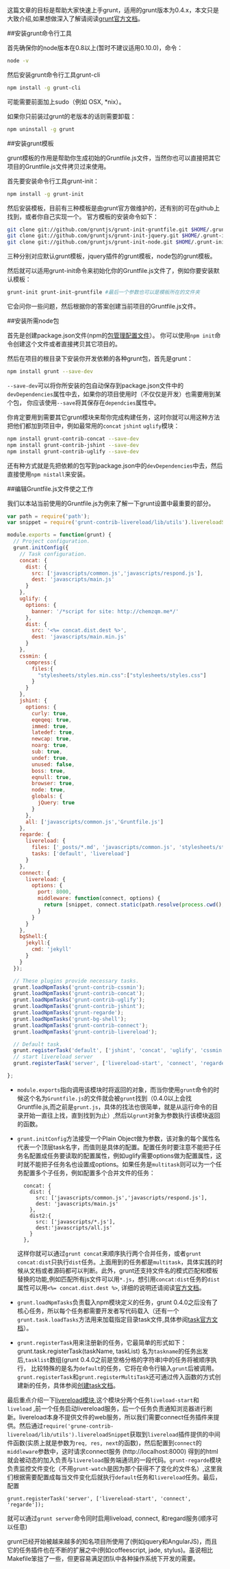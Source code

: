 这篇文章的目标是帮助大家快速上手grunt，适用的grunt版本为0.4.x，本文只是大致介绍,如果想做深入了解请阅读[grunt官方文档](http://gruntjs.com/getting-started)。

##安装grunt命令行工具

首先确保你的node版本在0.8以上(暂时不建议适用0.10.0)，命令：
``` bash
node -v
```
然后安装grunt命令行工具grunt-cli
``` bash
npm install -g grunt-cli
```

可能需要前面加上sudo（例如 OSX, *nix）。

如果你只前装过grunt的老版本的话则需要卸载：
``` bash
npm uninstall -g grunt
```

##安装grunt模板

grunt模板的作用是帮助你生成初始的Gruntfile.js文件，当然你也可以直接把其它项目的Gruntfile.js文件拷贝过来使用。

首先要安装命令行工具grunt-init：
``` bash
npm install -g grunt-init
```
然后安装模板，目前有三种模板是由grunt官方做维护的，还有别的可在github上找到，或者你自己实现一个。 官方模板的安装命令如下：
``` bash
git clone git://github.com/gruntjs/grunt-init-gruntfile.git $HOME/.grunt-init/
git clone git://github.com/gruntjs/grunt-init-jquery.git $HOME/.grunt-init/
git clone git://github.com/gruntjs/grunt-init-node.git $HOME/.grunt-init/
```
三种分别对应默认grunt模板，jquery插件的grunt模板，node包的grunt模板。

然后就可以适用grunt-init命令来初始化你的Gruntfile.js文件了，例如你要安装默认模板：
``` bash
grunt-init grunt-init-gruntfile #最后一个参数也可以是模板所在的文件夹
```

它会问你一些问题，然后根据你的答案创建当前项目的Gruntfile.js文件。

##安装所需node包

首先是创建package.json文件(npm的[包管理配置文件](https://npmjs.org/doc/json.html)）。
你可以使用`npm init`命令创建这个文件或者直接拷贝其它项目的。

然后在项目的根目录下安装你开发依赖的各种grunt包，首先是grunt：
``` bash
npm install grunt --save-dev
```
`--save-dev`可以将你所安装的包自动保存到package.json文件中的`devDependencies`属性中去，如果你的项目使用时（不仅仅是开发）也需要用到某个包，
你应该使用`--save`将其保存在`dependcies`属性中。

你肯定要用到需要其它grunt模块来帮你完成构建任务，这时你就可以用这种方法把他们都加到项目中，例如最常用的`concat` `jshint` `uglify`模块：
``` bash
npm install grunt-contrib-concat --save-dev
npm install grunt-contrib-jshint --save-dev
npm install grunt-contrib-uglify --save-dev
```

还有种方式就是先把依赖的包写到package.json中的`devDependencies`中去，然后直接使用`npm nistall`来安装。

##编辑Gruntfile.js文件使之工作

我们以本站当前使用的Gruntfile.js为例来了解一下grunt设置中最重要的部分。

``` javascript
var path = require('path');
var snippet = require('grunt-contrib-livereload/lib/utils').livereloadSnippet;

module.exports = function(grunt) {
  // Project configuration.
  grunt.initConfig({
    // Task configuration.
    concat: {
      dist: {
        src: ['javascripts/common.js','javascripts/respond.js'],
        dest: 'javascripts/main.js'
      }
    },
    uglify: {
      options: {
        banner: '/*script for site: http://chemzqm.me*/'
      },
      dist: {
        src: '<%= concat.dist.dest %>',
        dest: 'javascripts/main.min.js'
      }
    },
    cssmin: {
      compress:{
        files:{
          "stylesheets/styles.min.css":["stylesheets/styles.css"]
        }
      }
    },
    jshint: {
      options: {
        curly: true,
        eqeqeq: true,
        immed: true,
        latedef: true,
        newcap: true,
        noarg: true,
        sub: true,
        undef: true,
        unused: false,
        boss: true,
        eqnull: true,
        browser: true,
        node: true,
        globals: {
          jQuery: true
        }
      },
      all: ['javascripts/common.js','Gruntfile.js']
    },
    regarde: {
      livereload: {
        files: ['_posts/*.md', 'javascripts/common.js', 'stylesheets/styles.css', '*.html'],
        tasks: ['default', 'livereload']
      }
    },
    connect: {
      livereload: {
        options: {
          port: 8000,
          middleware: function(connect, options) {
            return [snippet, connect.static(path.resolve(process.cwd(), '_site'))];
          }
        }
      }
    },
    bgShell:{
      jekyll:{
        cmd: 'jekyll'
      }
    }
  });

  // These plugins provide necessary tasks.
  grunt.loadNpmTasks('grunt-contrib-cssmin');
  grunt.loadNpmTasks('grunt-contrib-concat');
  grunt.loadNpmTasks('grunt-contrib-uglify');
  grunt.loadNpmTasks('grunt-contrib-jshint');
  grunt.loadNpmTasks('grunt-regarde');
  grunt.loadNpmTasks('grunt-bg-shell');
  grunt.loadNpmTasks('grunt-contrib-connect');
  grunt.loadNpmTasks('grunt-contrib-livereload');

  // Default task.
  grunt.registerTask('default', ['jshint', 'concat', 'uglify', 'cssmin', 'bgShell:jekyll']);
  // start livereload server
  grunt.registerTask('server', ['livereload-start', 'connect', 'regarde']);

};
```

* `module.exports`指向调用该模块时将返回的对象，而当你使用`grunt`命令的时候这个名为`Gruntfile.js`的文件就会被`grunt`找到（0.4.0以上会找Gruntfile.js,而之前是`grunt.js`，具体的找法也很简单，就是从运行命令的目录开始一直往上找，直到找到为止）,然后以`grunt`对象为参数执行该模块返回的函数。
 
* `grunt.initConfig`方法接受一个Plain Object做为参数，该对象的每个属性名代表一个顶层task名字，而值则是具体的配置。配置任务时要注意不能把子任务名配置成任务要读取的配置属性，例如uglify需要options做为配置属性，这时就不能把子任务名也设置成options。如果任务是`multitask`则可以为一个任务配置多个子任务，例如配置多个合并文件的任务：

        concat: {
          dist: {
            src: ['javascripts/common.js','javascripts/respond.js'],
            dest: 'javascripts/main.js'
          },  
          dist2:{
            src: ['javascripts/*.js'],
            dest:'javascripts/all.js'
          }   
        },

    这样你就可以通过`grunt concat`来顺序执行两个合并任务，或者`grunt concat:dist`只执行`dist`任务。上面用到的任务都是`multitask`，具体实践的时候从文档或者源码都可以判断。此外，grunt还支持文件名的模式匹配和模板替换的功能,例如匹配所有js文件可以用`*.js`，想引用`concat:dist`任务的`dist`属性可以用`<%= concat.dist.dest %>`, 详细的说明还请阅读[官方文档](https://github.com/gruntjs/grunt/wiki/Configuring-tasks)。
  
* `grunt.loadNpmTasks`负责载入npm模块定义的任务，grunt 0.4.0之后没有了核心任务，所以每个任务都需要开发者写代码载入（还有一个`grunt.task.loadTasks`方法用来加载指定目录task文件,具体参阅[task官方文档](https://github.com/gruntjs/grunt/wiki/grunt.task)）。

* `grunt.registerTask`用来注册新的任务，它最简单的形式如下：
    grunt.task.registerTask(taskName, taskList)
名为`taskname`的任务出发后,`tasklist`数组(grunt 0.4.0之前是空格分格的字符串)中的任务将被顺序执行， 比较特殊的是名为`default`的任务，它将在命令行输入`grunt`后被调用。`grunt.registerTask`和`grunt.registerMultiTask`还可通过传入函数的方式创建新的任务，具体参阅[创建task文档](https://github.com/gruntjs/grunt/wiki/Creating-tasks)。

最后重点介绍一下[livereload模块](https://github.com/gruntjs/grunt-contrib-livereload),这个模块分两个任务`liveload-start`和`liveload` ,前一个任务启动livereload服务，后一个任务负责通知浏览器进行刷新。livereload本身不提供文件的web服务，所以我们需要connect任务插件来提供。然后通过`require('grune-contrib-livereload/lib/utils').livereloadSnippet`获取到`livereload`插件提供的中间件函数(实质上就是参数为`req, res, next`的函数)，然后配置到`connect`的`middleware`参数中，这时请求connect服务
(http://localhost:8000) 得到的html就会被动态的加入负责与`livereload`服务端通讯的一段代码。`grunt-regarde`模块负责监控文件变化（不用`grunt-watch`是因为那个获得不了变化的文件名）,这里我们根据需要配置成每当文件变化后就执行`default`任务和`livereload`任务。最后，配置

    grunt.registerTask('server', ['livereload-start', 'connect', 'regarde']);

就可以通过`grunt server`命令同时启用liveload, connect, 和regard服务(顺序可以任意)

grunt已经开始被越来越多的知名项目所使用了(例如jquery和AngularJS)，而且它的任务插件也在不断的扩展之中(例如coffeescript, jade, stylus)。虽说相比Makefile笨拙了一些，但更容易满足团队中各种操作系统下开发的需要。
